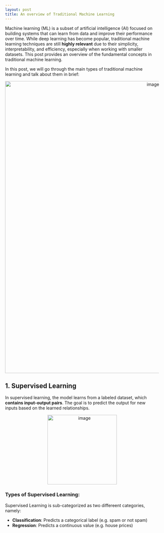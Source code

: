 ```yaml
---
layout: post
title: An overview of Traditional Machine Learning
---
```


Machine learning (ML) is a subset of artificial intelligence (AI) focused on building systems that can learn from data and improve their performance over time. While deep learning has become popular, traditional machine learning techniques are still **highly relevant** due to their simplicity, interpretability, and efficiency, especially when working with smaller datasets. This post provides an overview of the fundamental concepts in traditional machine learning.

In this post, we will go through the main types of traditional machine learning and talk about them in brief:
<center><img width="953" alt="image" src="https://github.com/user-attachments/assets/83f35411-ded1-4040-a30f-d5e90cd84556"></center>



## 1. **Supervised Learning**
In supervised learning, the model learns from a labeled dataset, which **contains input-output pairs**. The goal is to predict the output for new inputs based on the learned relationships.

<center><img width="227" alt="image" src="https://github.com/user-attachments/assets/8faf0dcc-66ab-4e0d-a4f8-18dcc0749061"></center>

### Types of Supervised Learning:
Supervised Learning is sub-categorized as two differeent categories, namely:
- **Classification**: Predicts a categorical label (e.g. spam or not spam)
- **Regression**: Predicts a continuous value (e.g. house prices)
